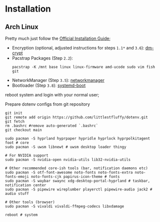 # Installation

## Arch Linux

Pretty much just follow the [Official Installation Guide](https://wiki.archlinux.org/title/Installation_guide);

- Encryption (optional, adjusted instructions for steps `1.1*` and `3.6`): [dm-crypt](https://wiki.archlinux.org/title/Dm-crypt/Device_encryption)
- Pacstrap Packages (Step `2.2`):
  ```shell
  pacstrap -K /mnt base linux linux-firmware amd-ucode sudo vim fish git
  ```
- NetworkManager (Step `3.5`): [networkmanager](https://wiki.archlinux.org/title/NetworkManager)
- Bootloader (Step `3.8`): [systemd-boot](https://wiki.archlinux.org/title/Systemd-boot)

reboot system and login with your normal user;

Prepare dotenv configs from git repository
```shell
git init
git remote add origin https://github.com/littlestfluffy/dotenv.git
git fetch
rm .bashrc #remove auto-generated `.bashrc`
git checkout main
```

```shell
sudo pacman -S hyprland hyprpaper hypridle hyprlock hyprpolkitagent foot # core
sudo pacman -S uwsm libnewt # uwsm desktop loader thingy

# For NVIDIA support
sudo pacman -S nvidia-open nvidia-utils lib32-nvidia-utils

# Other recommended core-ish tools (bar, notification daemons etc)
sudo pacman -S otf-font-awesome noto-fonts noto-fonts-extra noto-fonts-emoji noto-fonts-cjk papirus-icon-theme # fonts
sudo pacman -S waybar swaync xdg-desktop-portal-hyprland # taskbar, notification center
sudo pacman -S pipewire wireplumber playerctl pipewire-audio jack2 # audio stuff

# Other tools (browser)
sudo pacman -S vivaldi vivaldi-ffmpeg-codecs libxdamage

reboot # system
```

